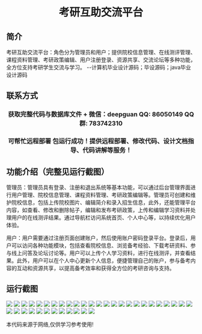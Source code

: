 <p><h1 align="center">考研互助交流平台</h1></p>

## 简介
考研互助交流平台：角色分为管理员和用户；提供院校信息管理、在线测评管理、课程资料管理、考研政策编辑、用户注册登录、资源共享、交流论坛等多种功能，全方位支持考研学生交流与学习。    --计算机毕业设计源码；毕设源码；java毕业设计源码


## 联系方式
<p><h3 align="center">获取完整代码与数据库文件 + 微信：deepguan QQ: 86050149 QQ群: 783742310</h3></p>
<p><h3 align="center">可帮忙远程部署 包运行成功！提供远程部署、修改代码、设计文档指导、代码讲解等服务！</h3></p>

## 功能介绍（完整见运行截图）
管理员：管理员具有登录、注册和退出系统等基本功能，可以通过后台管理界面进行用户管理、院校信息管理、课程资料管理、考研政策编辑等。管理员可创建和维护院校信息，包括上传院校图片、编辑简介和录入招生信息，此外，还能管理平台内容，如查看、修改和删除帖子，编辑和发布考研政策，上传和编辑学习资料并处理用户的在线测评结果。通过导航栏访问系统首页、个人中心等，以持续优化用户体验。

用户：用户需要通过注册页面创建账户，然后使用账户密码登录平台。登录后，用户可以访问各种功能模块，包括查看院校信息、浏览备考经验、下载考研资料、参与线上问答及论坛讨论等。用户可以上传个人学习资料，进行在线测评，并查看结果。此外，用户可以在个人中心更新个人信息，便捷管理自己的账户，参与备考内容的互动和资源共享，以提高备考效率和获得全方位的考研咨询与支持。


## 运行截图
![](https://bs-1329754181.cos.ap-shanghai.myqcloud.com/spring/ExamAssistancePlatform/img/001.jpg)
![](https://bs-1329754181.cos.ap-shanghai.myqcloud.com/spring/ExamAssistancePlatform/img/002.jpg)
![](https://bs-1329754181.cos.ap-shanghai.myqcloud.com/spring/ExamAssistancePlatform/img/003.jpg)
![](https://bs-1329754181.cos.ap-shanghai.myqcloud.com/spring/ExamAssistancePlatform/img/004.jpg)
![](https://bs-1329754181.cos.ap-shanghai.myqcloud.com/spring/ExamAssistancePlatform/img/005.jpg)
![](https://bs-1329754181.cos.ap-shanghai.myqcloud.com/spring/ExamAssistancePlatform/img/006.jpg)
![](https://bs-1329754181.cos.ap-shanghai.myqcloud.com/spring/ExamAssistancePlatform/img/007.jpg)
![](https://bs-1329754181.cos.ap-shanghai.myqcloud.com/spring/ExamAssistancePlatform/img/008.jpg)
![](https://bs-1329754181.cos.ap-shanghai.myqcloud.com/spring/ExamAssistancePlatform/img/009.jpg)
![](https://bs-1329754181.cos.ap-shanghai.myqcloud.com/spring/ExamAssistancePlatform/img/010.jpg)
![](https://bs-1329754181.cos.ap-shanghai.myqcloud.com/spring/ExamAssistancePlatform/img/011.jpg)
![](https://bs-1329754181.cos.ap-shanghai.myqcloud.com/spring/ExamAssistancePlatform/img/012.jpg)
![](https://bs-1329754181.cos.ap-shanghai.myqcloud.com/spring/ExamAssistancePlatform/img/013.jpg)
![](https://bs-1329754181.cos.ap-shanghai.myqcloud.com/spring/ExamAssistancePlatform/img/014.jpg)
![](https://bs-1329754181.cos.ap-shanghai.myqcloud.com/spring/ExamAssistancePlatform/img/015.jpg)
![](https://bs-1329754181.cos.ap-shanghai.myqcloud.com/spring/ExamAssistancePlatform/img/016.jpg)
![](https://bs-1329754181.cos.ap-shanghai.myqcloud.com/spring/ExamAssistancePlatform/img/017.jpg)
![](https://bs-1329754181.cos.ap-shanghai.myqcloud.com/spring/ExamAssistancePlatform/img/018.jpg)
![](https://bs-1329754181.cos.ap-shanghai.myqcloud.com/spring/ExamAssistancePlatform/img/019.jpg)
![](https://bs-1329754181.cos.ap-shanghai.myqcloud.com/spring/ExamAssistancePlatform/img/020.jpg)
![](https://bs-1329754181.cos.ap-shanghai.myqcloud.com/spring/ExamAssistancePlatform/img/021.jpg)
![](https://bs-1329754181.cos.ap-shanghai.myqcloud.com/spring/ExamAssistancePlatform/img/022.jpg)
![](https://bs-1329754181.cos.ap-shanghai.myqcloud.com/spring/ExamAssistancePlatform/img/023.jpg)
![](https://bs-1329754181.cos.ap-shanghai.myqcloud.com/spring/ExamAssistancePlatform/img/024.jpg)
![](https://bs-1329754181.cos.ap-shanghai.myqcloud.com/spring/ExamAssistancePlatform/img/025.jpg)
![](https://bs-1329754181.cos.ap-shanghai.myqcloud.com/spring/ExamAssistancePlatform/img/026.jpg)
![](https://bs-1329754181.cos.ap-shanghai.myqcloud.com/spring/ExamAssistancePlatform/img/027.jpg)
![](https://bs-1329754181.cos.ap-shanghai.myqcloud.com/spring/ExamAssistancePlatform/img/028.jpg)
![](https://bs-1329754181.cos.ap-shanghai.myqcloud.com/spring/ExamAssistancePlatform/img/029.jpg)
![](https://bs-1329754181.cos.ap-shanghai.myqcloud.com/spring/ExamAssistancePlatform/img/030.jpg)
![](https://bs-1329754181.cos.ap-shanghai.myqcloud.com/spring/ExamAssistancePlatform/img/031.jpg)
![](https://bs-1329754181.cos.ap-shanghai.myqcloud.com/spring/ExamAssistancePlatform/img/032.jpg)
![](https://bs-1329754181.cos.ap-shanghai.myqcloud.com/spring/ExamAssistancePlatform/img/033.jpg)
![](https://bs-1329754181.cos.ap-shanghai.myqcloud.com/spring/ExamAssistancePlatform/img/034.jpg)
![](https://bs-1329754181.cos.ap-shanghai.myqcloud.com/spring/ExamAssistancePlatform/img/035.jpg)
![](https://bs-1329754181.cos.ap-shanghai.myqcloud.com/spring/ExamAssistancePlatform/img/036.jpg)
![](https://bs-1329754181.cos.ap-shanghai.myqcloud.com/spring/ExamAssistancePlatform/img/037.jpg)

<p>本代码来源于网络,仅供学习参考使用!</p>
